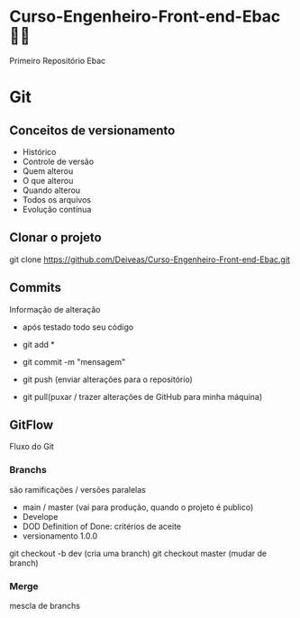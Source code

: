# Curso-Engenheiro-Front-end-Ebac:man_student:

Primeiro Repositório Ebac

# Git

## Conceitos de versionamento

- Histórico
- Controle de versão
- Quem alterou
- O que alterou
- Quando alterou
- Todos os arquivos
- Evolução contínua

## Clonar o projeto

git clone https://github.com/Deiveas/Curso-Engenheiro-Front-end-Ebac.git

## Commits

Informação de alteração
- após testado todo seu código

- git add *
- git commit -m "mensagem"
- git push (enviar alterações para o repositório)
- git pull(puxar / trazer alterações de GitHub para minha máquina)

## GitFlow

Fluxo do Git

### Branchs

são ramificações / versões paralelas

- main / master (vai para produção, quando o projeto é publico)
- Develope
- DOD Definition of Done: critérios de aceite
- versionamento 1.0.0

git checkout -b dev (cria uma branch)
git checkout master (mudar de branch)

### Merge
mescla de branchs



